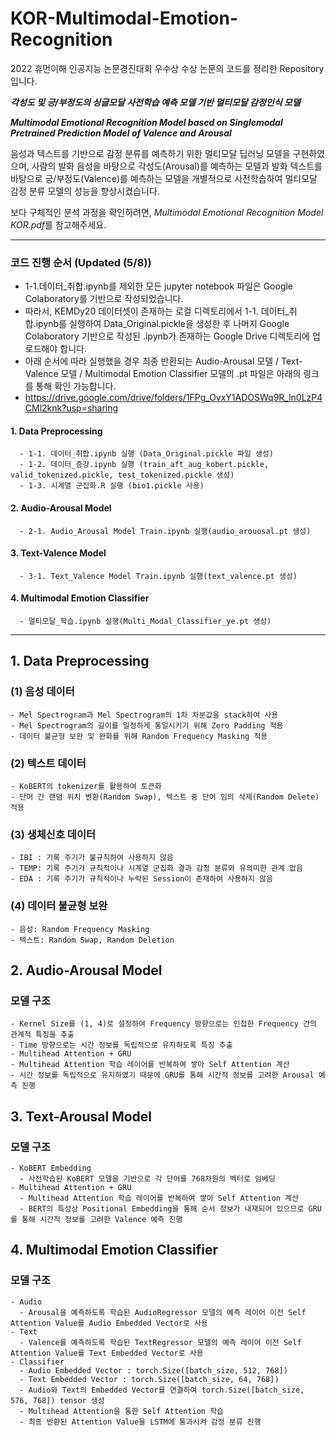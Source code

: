 # KOR-Multimodal-Emotion-Recognition
2022 휴먼이해 인공지능 논문경진대회 우수상 수상 논문의 코드를 정리한 Repository입니다. 


_**각성도 및 긍/부정도의 싱글모달 사전학습 예측 모델 기반 멀티모달 감정인식 모델**_

_**Multimodal Emotional Recognition Model based on Singlemodal Pretrained Prediction Model of Valence and Arousal**_


음성과 텍스트를 기반으로 감정 분류를 예측하기 위한 멀티모달 딥러닝 모델을 구현하였으며, 사람의 발화 음성을 바탕으로 각성도(Arousal)를 예측하는 모델과 발화 텍스트를 바탕으로 긍/부정도(Valence)를 예측하는 모델을 개별적으로 사전학습하여 멀티모달 감정 분류 모델의 성능을 향상시켰습니다.

보다 구체적인 분석 과정을 확인하려면, *Multimodal Emotional Recognition Model KOR.pdf*를 참고해주세요.

----
### 코드 진행 순서 (Updated (5/8))
  - 1-1.데이터_취합.ipynb를 제외한 모든 jupyter notebook 파일은 Google Colaboratory를 기반으로 작성되었습니다.
  - 따라서, KEMDy20 데이터셋이 존재하는 로컬 디렉토리에서 1-1. 데이터_취합.ipynb를 실행하여 Data_Original.pickle을 생성한 후 나머지 Google Colaboratory 기반으로 작성된 .ipynb가 존재하는 Google Drive 디렉토리에 업로드해야 합니다.
  - 아래 순서에 따라 실행했을 경우 최종 반환되는 Audio-Arousal 모델 / Text-Valence 모델 / Multimodal Emotion Classifier 모델의 .pt 파일은 아래의 링크를 통해 확인 가능합니다.
  - https://drive.google.com/drive/folders/1FPg_OvxY1ADOSWq9R_ln0LzP4CMl2knk?usp=sharing
#### 1. Data Preprocessing
      - 1-1. 데이터_취합.ipynb 실행 (Data_Original.pickle 파일 생성)
      - 1-2. 데이터_증강.ipynb 실행 (train_aft_aug_kobert.pickle, valid_tokenized.pickle, test_tokenized.pickle 생성)
      - 1-3. 시계열 군집화.R 실행 (bio1.pickle 사용)
#### 2. Audio-Arousal Model
      - 2-1. Audio_Arousal Model Train.ipynb 실행(audio_arouosal.pt 생성)
#### 3. Text-Valence Model
      - 3-1. Text_Valence Model Train.ipynb 실행(text_valence.pt 생성)
#### 4. Multimodal Emotion Classifier
      - 멀티모달_학습.ipynb 실행(Multi_Modal_Classifier_ye.pt 생성)
----

## 1. Data Preprocessing


###  (1) 음성 데이터
    - Mel Spectrogram과 Mel Spectrogram의 1차 차분값을 stack하여 사용
    - Mel Spectrogram의 길이를 일정하게 통일시키기 위해 Zero Padding 적용
    - 데이터 불균형 보완 및 완화를 위해 Random Frequency Masking 적용 
 
###  (2) 텍스트 데이터
    - KoBERT의 tokenizer를 활용하여 토큰화
    - 단어 간 랜덤 위치 변환(Random Swap), 텍스트 중 단어 임의 삭제(Random Delete) 적용
    
###  (3) 생체신호 데이터
    - IBI : 기록 주기가 불규칙하여 사용하지 않음
    - TEMP: 기록 주기가 규칙적이나 시계열 군집화 결과 감정 분류와 유의미한 관계 없음
    - EDA : 기록 주기가 규칙적이나 누락된 Session이 존재하여 사용하지 않음

###  (4) 데이터 불균형 보완
    - 음성: Random Frequency Masking
    - 텍스트: Random Swap, Random Deletion


## 2. Audio-Arousal Model

###  모델 구조
    - Kernel Size를 (1, 4)로 설정하여 Frequency 방향으로는 인접한 Frequency 간의 관계적 특징을 추출
    - Time 방향으로는 시간 정보를 독립적으로 유지하도록 특징 추출
    - Multihead Attention + GRU
    - Multihead Attention 학습 레이어를 반복하여 쌓아 Self Attention 계산
    - 시간 정보를 독립적으로 유지하였기 때문에 GRU를 통해 시간적 정보를 고려한 Arousal 예측 진행


## 3. Text-Arousal Model
###  모델 구조
    - KoBERT Embedding
      - 사전학습된 KoBERT 모델을 기반으로 각 단어를 768차원의 벡터로 임베딩
    - Multihead Attention + GRU
      - Multihead Attention 학습 레이어를 반복하여 쌓아 Self Attention 계산
      - BERT의 특성상 Positional Embedding을 통해 순서 정보가 내재되어 있으므로 GRU를 통해 시간적 정보를 고려한 Valence 예측 진행


## 4. Multimodal Emotion Classifier
###  모델 구조
    - Audio
      - Arousal을 예측하도록 학습된 AudioRegressor 모델의 예측 레이어 이전 Self Attention Value를 Audio Embedded Vector로 사용
    - Text
      - Valence를 예측하도록 학습된 TextRegressor 모델의 예측 레이어 이전 Self Attention Value를 Text Embedded Vector로 사용
    - Classifier
      - Audio Embedded Vector : torch.Size([batch_size, 512, 768])
      - Text Embedded Vector : torch.Size([batch_size, 64, 768])
      - Audio와 Text의 Embedded Vector를 연결하여 torch.Size([batch_size, 576, 768]) tensor 생성
      - Multihead Attention을 통한 Self Attention 학습
      - 최종 반환된 Attention Value을 LSTM에 통과시켜 감정 분류 진행

 
